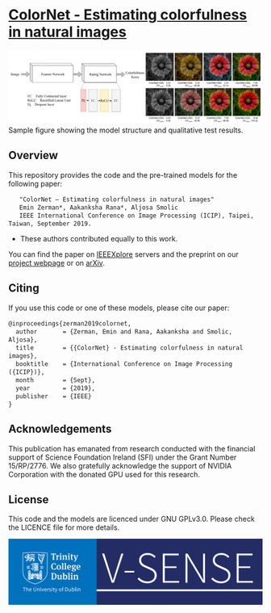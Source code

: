 # [ColorNet - Estimating colorfulness in natural images](https://v-sense.scss.tcd.ie/research/deep-learning/colornet-estimating-colorfulness/)
![Figure showing the model and qualitative results](images/colorNet-1140x333.png?raw=true "Figure showing the model and qualitative results." )
Sample figure showing the model structure and qualitative test results. 

## Overview
This repository provides the code and the pre-trained models for the following paper: 
```
   "ColorNet – Estimating colorfulness in natural images"
   Emin Zerman*, Aakanksha Rana*, Aljosa Smolic
   IEEE International Conference on Image Processing (ICIP), Taipei, Taiwan, September 2019.
```
* These authors contributed equally to this work.

You can find the paper on [IEEEXplore](https://ieeexplore.ieee.org/document/8803407/) servers and the preprint on our [project webpage](https://v-sense.scss.tcd.ie/research/deep-learning/colornet-estimating-colorfulness/) or on [arXiv](https://arxiv.org/abs/1908.08505).


## Citing 
If you use this code or one of these models, please cite our paper:

```
@inproceedings{zerman2019colornet,
  author       = {Zerman, Emin and Rana, Aakanksha and Smolic, Aljosa},
  title        = {{ColorNet} - Estimating colorfulness in natural images},
  booktitle    = {International Conference on Image Processing ({ICIP})},
  month        = {Sept},
  year         = {2019},
  publisher    = {IEEE}
}
```

## Acknowledgements
This publication has emanated from research conducted with the financial support of Science Foundation Ireland (SFI) under the Grant Number 15/RP/2776. We also gratefully acknowledge the support of NVIDIA Corporation with the donated GPU used for this research.

## License
This code and the models are licenced under GNU GPLv3.0. Please check the LICENCE file for more details.

![](images/v-sense.jpg) 